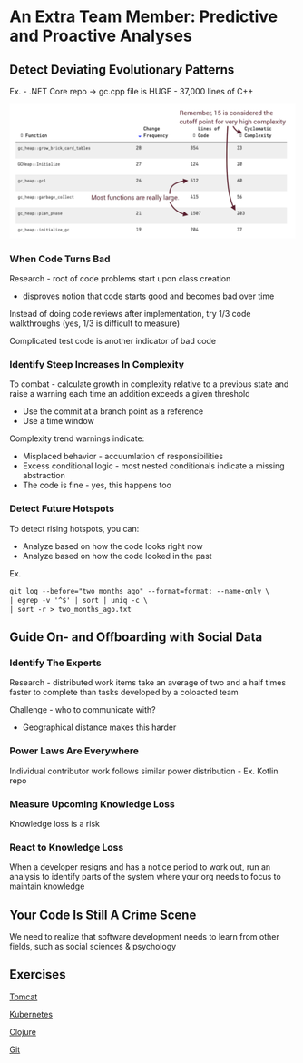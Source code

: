 # An Extra Team Member: Predictive and Proactive Analyses

## Detect Deviating Evolutionary Patterns

Ex. - .NET Core repo -> gc.cpp file is HUGE - 37,000 lines of C++

![gc.cpp](images/ch10_gc.png "gc.cpp")

### When Code Turns Bad

Research - root of code problems start upon class creation
- disproves notion that code starts good and becomes bad over time

Instead of doing code reviews after implementation, try 1/3 code walkthroughs (yes, 1/3 is difficult to measure)

Complicated test code is another indicator of bad code

### Identify Steep Increases In Complexity

To combat - calculate growth in complexity relative to a previous state and raise a warning each time an addition exceeds a given threshold
- Use the commit at a branch point as a reference
- Use a time window

Complexity trend warnings indicate:
- Misplaced behavior - accuumlation of responsibilities
- Excess conditional logic - most nested conditionals indicate a missing abstraction
- The code is fine - yes, this happens too

### Detect Future Hotspots

To detect rising hotspots, you can:
- Analyze based on how the code looks right now
- Analyze based on how the code looked in the past

Ex.

```
git log --before="two months ago" --format=format: --name-only \
| egrep -v '^$' | sort | uniq -c \
| sort -r > two_months_ago.txt
```

## Guide On- and Offboarding with Social Data

### Identify The Experts

Research - distributed work items take an average of two and a half times faster to complete than tasks developed by a coloacted team

Challenge - who to communicate with?
- Geographical distance makes this harder

### Power Laws Are Everywhere

Individual contributor work follows similar power distribution - Ex. Kotlin repo

### Measure Upcoming Knowledge Loss

Knowledge loss is a risk

### React to Knowledge Loss

When a developer resigns and has a notice period to work out, run an analysis to identify parts of the system where your org needs to focus to maintain knowledge

## Your Code Is Still A Crime Scene

We need to realize that software development needs to learn from other fields, such as social sciences & psychology

## Exercises

[Tomcat](https://codescene.io/projects/1713/jobs/4294/results)

[Kubernetes](https://codescene.io/projects/1823/jobs/4598/results/social/knowledge/individuals)

[Clojure](https://codescene.io/projects/1824/jobs/4597/results/social/knowledge/individuals?aspect=loss)

[Git](https://codescene.io/projects/1664/jobs/4156/results/social/knowledge/individuals?aspect=loss)


